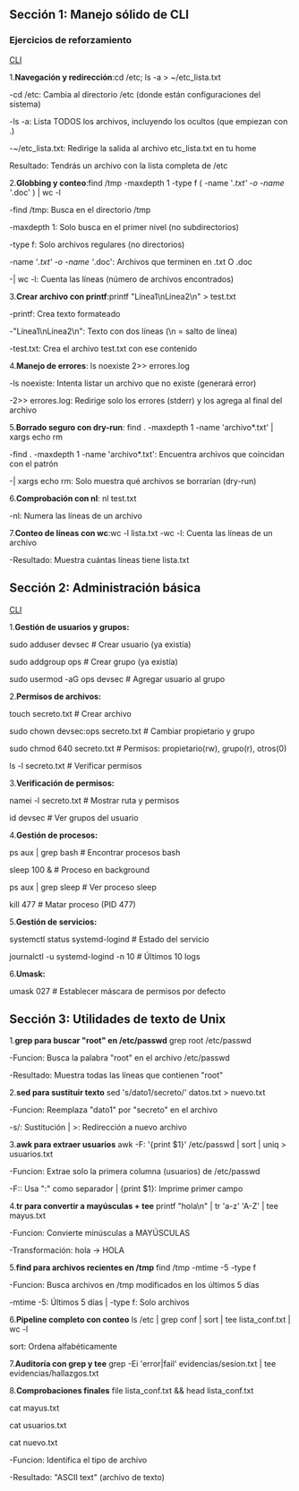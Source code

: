 
## Sección 1: Manejo sólido de CLI

### Ejercicios de reforzamiento

[CLI](imagenes/CLI.png)

1.**Navegación y redirección**:cd /etc; ls -a > ~/etc_lista.txt

-cd /etc: Cambia al directorio /etc (donde están configuraciones del sistema)

-ls -a: Lista TODOS los archivos, incluyendo los ocultos (que empiezan con .)

-~/etc_lista.txt: Redirige la salida al archivo etc_lista.txt en tu home

Resultado: Tendrás un archivo con la lista completa de /etc

2.**Globbing y conteo**:find /tmp -maxdepth 1 -type f \( -name '*.txt' -o -name '*.doc' \) | wc -l

-find /tmp: Busca en el directorio /tmp

-maxdepth 1: Solo busca en el primer nivel (no subdirectorios)

-type f: Solo archivos regulares (no directorios)

-name '*.txt' -o -name '*.doc': Archivos que terminen en .txt O .doc

-| wc -l: Cuenta las líneas (número de archivos encontrados)

3.**Crear archivo con printf**:printf "Línea1\nLínea2\n" > test.txt

-printf: Crea texto formateado

-"Línea1\nLínea2\n": Texto con dos líneas (\n = salto de línea)

-test.txt: Crea el archivo test.txt con ese contenido

4.**Manejo de errores**: ls noexiste 2>> errores.log

-ls noexiste: Intenta listar un archivo que no existe (generará error)

-2>> errores.log: Redirige solo los errores (stderr) y los agrega al final del archivo

5.**Borrado seguro con dry-run**: find . -maxdepth 1 -name 'archivo*.txt' | xargs echo rm

-find . -maxdepth 1 -name 'archivo*.txt': Encuentra archivos que coincidan con el patrón

-| xargs echo rm: Solo muestra qué archivos se borrarían (dry-run)

6.**Comprobación con nl**: nl test.txt

-nl: Numera las líneas de un archivo

7.**Conteo de líneas con wc**:wc -l lista.txt
-wc -l: Cuenta las líneas de un archivo

-Resultado: Muestra cuántas líneas tiene lista.txt

## Sección 2: Administración básica 
[CLI](imagenes/usuarios.png)

1.**Gestión de usuarios y grupos:**

sudo adduser devsec        # Crear usuario (ya existía)

sudo addgroup ops          # Crear grupo (ya existía)  

sudo usermod -aG ops devsec # Agregar usuario al grupo

2.**Permisos de archivos:**

touch secreto.txt                   # Crear archivo

sudo chown devsec:ops secreto.txt   # Cambiar propietario y grupo

sudo chmod 640 secreto.txt          # Permisos: propietario(rw), grupo(r), otros(0)

ls -l secreto.txt                   # Verificar permisos

3.**Verificación de permisos:**

namei -l secreto.txt  # Mostrar ruta y permisos

id devsec             # Ver grupos del usuario

4.**Gestión de procesos:**

ps aux | grep bash    # Encontrar procesos bash

sleep 100 &           # Proceso en background

ps aux | grep sleep   # Ver proceso sleep

kill 477              # Matar proceso (PID 477)

5.**Gestión de servicios:**

systemctl status systemd-logind    # Estado del servicio

journalctl -u systemd-logind -n 10 # Últimos 10 logs

6.**Umask:**

umask 027  # Establecer máscara de permisos por defecto


## Sección 3: Utilidades de texto de Unix

1.**grep para buscar "root" en /etc/passwd**
grep root /etc/passwd

-Funcion: Busca la palabra "root" en el archivo /etc/passwd

-Resultado: Muestra todas las líneas que contienen "root"

2.**sed para sustituir texto**
sed 's/dato1/secreto/' datos.txt > nuevo.txt


-Funcion: Reemplaza "dato1" por "secreto" en el archivo

-s/: Sustitución | >: Redirección a nuevo archivo

3.**awk para extraer usuarios**
awk -F: '{print $1}' /etc/passwd | sort | uniq > usuarios.txt

-Funcion: Extrae solo la primera columna (usuarios) de /etc/passwd

-F:: Usa ":" como separador | {print $1}: Imprime primer campo

 4.**tr para convertir a mayúsculas + tee**
 printf "hola\n" | tr 'a-z' 'A-Z' | tee mayus.txt
 
-Funcion: Convierte minúsculas a MAYÚSCULAS

-Transformación: hola → HOLA

5.**find para archivos recientes en /tmp**
find /tmp -mtime -5 -type f

-Funcion: Busca archivos en /tmp modificados en los últimos 5 días

-mtime -5: Últimos 5 días | -type f: Solo archivos

6.**Pipeline completo con conteo**
ls /etc | grep conf | sort | tee lista_conf.txt | wc -l

sort: Ordena alfabéticamente

7.**Auditoría con grep y tee**
grep -Ei 'error|fail' evidencias/sesion.txt | tee evidencias/hallazgos.txt

8.**Comprobaciones finales**
file lista_conf.txt && head lista_conf.txt

cat mayus.txt

cat usuarios.txt  

cat nuevo.txt



-Funcion: Identifica el tipo de archivo

-Resultado: "ASCII text" (archivo de texto)